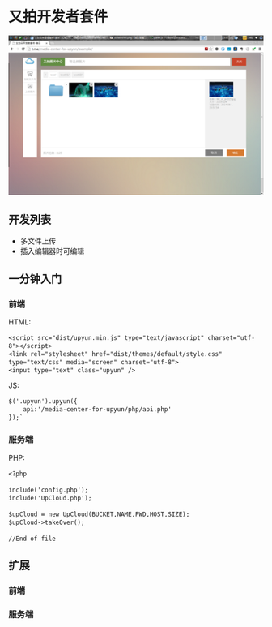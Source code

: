 # 又拍开发者套件

![示例图](./screenshot.png)

## 开发列表

- 多文件上传
- 插入编辑器时可编辑


## 一分钟入门

### 前端
HTML:

	<script src="dist/upyun.min.js" type="text/javascript" charset="utf-8"></script>
	<link rel="stylesheet" href="dist/themes/default/style.css" type="text/css" media="screen" charset="utf-8">
	<input type="text" class="upyun" />
JS:

	$('.upyun').upyun({
		api:'/media-center-for-upyun/php/api.php'
	});`


### 服务端
PHP:
	
	<?php

	include('config.php');
	include('UpCloud.php');

	$upCloud = new UpCloud(BUCKET,NAME,PWD,HOST,SIZE);
	$upCloud->takeOver();

	//End of file 


## 扩展

### 前端

### 服务端
